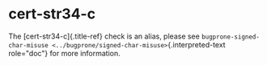 # cert-str34-c

The [cert-str34-c]{.title-ref} check is an alias, please see
`bugprone-signed-char-misuse <../bugprone/signed-char-misuse>`{.interpreted-text
role="doc"} for more information.
